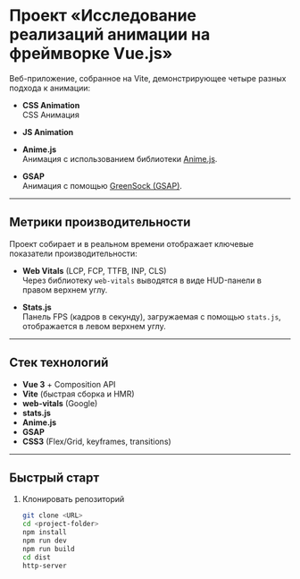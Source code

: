 # Проект «Исследование реализаций анимации на фреймворке Vue.js»

Веб-приложение, собранное на Vite, демонстрирующее четыре разных подхода к анимации:

- **CSS Animation**  
  CSS Анимация

- **JS Animation**

- **Anime.js**  
  Анимация с использованием библиотеки [Anime.js](https://animejs.com/).

- **GSAP**  
  Анимация с помощью [GreenSock (GSAP)](https://greensock.com/).

---

## Метрики производительности

Проект собирает и в реальном времени отображает ключевые показатели производительности:

- **Web Vitals** (LCP, FCP, TTFB, INP, CLS)  
  Через библиотеку `web-vitals` выводятся в виде HUD-панели в правом верхнем углу.

- **Stats.js**  
  Панель FPS (кадров в секунду), загружаемая с помощью `stats.js`, отображается в левом верхнем углу.

---

## Стек технологий

- **Vue 3** + Composition API
- **Vite** (быстрая сборка и HMR)
- **web-vitals** (Google)
- **stats.js**
- **Anime.js**
- **GSAP**
- **CSS3** (Flex/Grid, keyframes, transitions)

---

## Быстрый старт

1. Клонировать репозиторий
   ```bash
   git clone <URL>
   cd <project-folder>
   npm install
   npm run dev
   npm run build
   cd dist
   http-server
   ```
